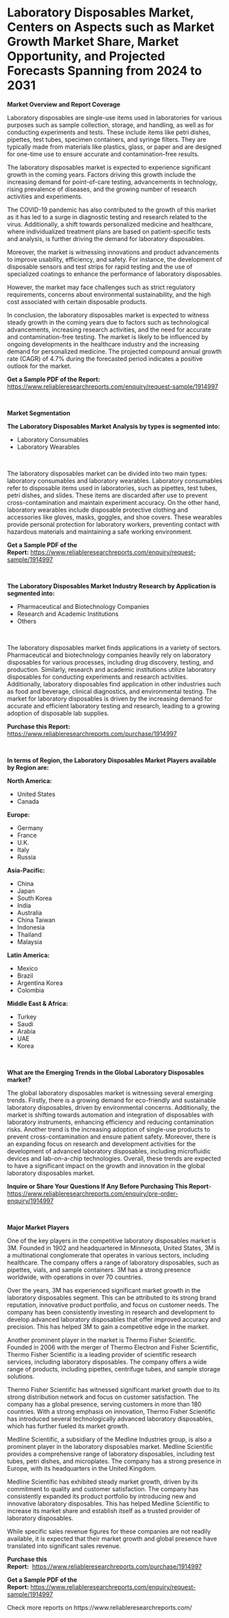 <p><h1>Laboratory Disposables Market, Centers on Aspects such as Market Growth Market Share, Market Opportunity, and Projected Forecasts Spanning from 2024 to 2031</h1></p><p><strong>Market Overview and Report Coverage</strong></p>
<p><p>Laboratory disposables are single-use items used in laboratories for various purposes such as sample collection, storage, and handling, as well as for conducting experiments and tests. These include items like petri dishes, pipettes, test tubes, specimen containers, and syringe filters. They are typically made from materials like plastics, glass, or paper and are designed for one-time use to ensure accurate and contamination-free results.</p><p>The laboratory disposables market is expected to experience significant growth in the coming years. Factors driving this growth include the increasing demand for point-of-care testing, advancements in technology, rising prevalence of diseases, and the growing number of research activities and experiments.</p><p>The COVID-19 pandemic has also contributed to the growth of this market as it has led to a surge in diagnostic testing and research related to the virus. Additionally, a shift towards personalized medicine and healthcare, where individualized treatment plans are based on patient-specific tests and analysis, is further driving the demand for laboratory disposables.</p><p>Moreover, the market is witnessing innovations and product advancements to improve usability, efficiency, and safety. For instance, the development of disposable sensors and test strips for rapid testing and the use of specialized coatings to enhance the performance of laboratory disposables.</p><p>However, the market may face challenges such as strict regulatory requirements, concerns about environmental sustainability, and the high cost associated with certain disposable products.</p><p>In conclusion, the laboratory disposables market is expected to witness steady growth in the coming years due to factors such as technological advancements, increasing research activities, and the need for accurate and contamination-free testing. The market is likely to be influenced by ongoing developments in the healthcare industry and the increasing demand for personalized medicine. The projected compound annual growth rate (CAGR) of 4.7% during the forecasted period indicates a positive outlook for the market.</p></p>
<p><strong>Get a Sample PDF of the Report:</strong> <a href="https://www.reliableresearchreports.com/enquiry/request-sample/1914997">https://www.reliableresearchreports.com/enquiry/request-sample/1914997</a></p>
<p>&nbsp;</p>
<p><strong>Market Segmentation</strong></p>
<p><strong>The Laboratory Disposables Market Analysis by types is segmented into:</strong></p>
<p><ul><li>Laboratory Consumables</li><li>Laboratory Wearables</li></ul></p>
<p>&nbsp;</p>
<p><p>The laboratory disposables market can be divided into two main types: laboratory consumables and laboratory wearables. Laboratory consumables refer to disposable items used in laboratories, such as pipettes, test tubes, petri dishes, and slides. These items are discarded after use to prevent cross-contamination and maintain experiment accuracy. On the other hand, laboratory wearables include disposable protective clothing and accessories like gloves, masks, goggles, and shoe covers. These wearables provide personal protection for laboratory workers, preventing contact with hazardous materials and maintaining a safe working environment.</p></p>
<p><strong>Get a Sample PDF of the Report:</strong>&nbsp;<a href="https://www.reliableresearchreports.com/enquiry/request-sample/1914997">https://www.reliableresearchreports.com/enquiry/request-sample/1914997</a></p>
<p>&nbsp;</p>
<p><strong>The Laboratory Disposables Market Industry Research by Application is segmented into:</strong></p>
<p><ul><li>Pharmaceutical and Biotechnology Companies</li><li>Research and Academic Institutions</li><li>Others</li></ul></p>
<p>&nbsp;</p>
<p><p>The laboratory disposables market finds applications in a variety of sectors. Pharmaceutical and biotechnology companies heavily rely on laboratory disposables for various processes, including drug discovery, testing, and production. Similarly, research and academic institutions utilize laboratory disposables for conducting experiments and research activities. Additionally, laboratory disposables find application in other industries such as food and beverage, clinical diagnostics, and environmental testing. The market for laboratory disposables is driven by the increasing demand for accurate and efficient laboratory testing and research, leading to a growing adoption of disposable lab supplies.</p></p>
<p><strong>Purchase this Report:</strong>&nbsp; <a href="https://www.reliableresearchreports.com/purchase/1914997">https://www.reliableresearchreports.com/purchase/1914997</a></p>
<p>&nbsp;</p>
<p><strong>In terms of Region, the Laboratory Disposables Market Players available by Region are:</strong></p>
<p>
    <p> <strong> North America: </strong>
        <ul>
            <li>United States</li>
            <li>Canada</li>
        </ul>
        </p> 
    <p> <strong> Europe: </strong>
        <ul>
            <li>Germany</li>
            <li>France</li>
            <li>U.K.</li>
            <li>Italy</li>
            <li>Russia</li>
        </ul>
        </p> 
    <p> <strong> Asia-Pacific: </strong>
        <ul>
            <li>China</li>
            <li>Japan</li>
            <li>South Korea</li>
            <li>India</li>
            <li>Australia</li>
            <li>China Taiwan</li>
            <li>Indonesia</li>
            <li>Thailand</li>
            <li>Malaysia</li>
        </ul>
        </p> 
    <p> <strong> Latin America: </strong>
        <ul>
            <li>Mexico</li>
            <li>Brazil</li>
            <li>Argentina Korea</li>
            <li>Colombia</li>
        </ul>
        </p> 
    <p> <strong> Middle East & Africa: </strong>
        <ul>
            <li>Turkey</li>
            <li>Saudi</li>
            <li>Arabia</li>
            <li>UAE</li>
            <li>Korea</li>
        </ul>
    </p>
    </p>
<p>&nbsp;</p>
<p><strong>What are the Emerging Trends in the Global Laboratory Disposables market?</strong></p>
<p><p>The global laboratory disposables market is witnessing several emerging trends. Firstly, there is a growing demand for eco-friendly and sustainable laboratory disposables, driven by environmental concerns. Additionally, the market is shifting towards automation and integration of disposables with laboratory instruments, enhancing efficiency and reducing contamination risks. Another trend is the increasing adoption of single-use products to prevent cross-contamination and ensure patient safety. Moreover, there is an expanding focus on research and development activities for the development of advanced laboratory disposables, including microfluidic devices and lab-on-a-chip technologies. Overall, these trends are expected to have a significant impact on the growth and innovation in the global laboratory disposables market.</p></p>
<p><strong>Inquire or Share Your Questions If Any Before Purchasing This Report</strong>- <a href="https://www.reliableresearchreports.com/enquiry/pre-order-enquiry/1914997">https://www.reliableresearchreports.com/enquiry/pre-order-enquiry/1914997</a></p>
<p>&nbsp;</p>
<p><strong>Major Market Players</strong></p>
<p><p>One of the key players in the competitive laboratory disposables market is 3M. Founded in 1902 and headquartered in Minnesota, United States, 3M is a multinational conglomerate that operates in various sectors, including healthcare. The company offers a range of laboratory disposables, such as pipettes, vials, and sample containers. 3M has a strong presence worldwide, with operations in over 70 countries.</p><p>Over the years, 3M has experienced significant market growth in the laboratory disposables segment. This can be attributed to its strong brand reputation, innovative product portfolio, and focus on customer needs. The company has been consistently investing in research and development to develop advanced laboratory disposables that offer improved accuracy and precision. This has helped 3M to gain a competitive edge in the market.</p><p>Another prominent player in the market is Thermo Fisher Scientific. Founded in 2006 with the merger of Thermo Electron and Fisher Scientific, Thermo Fisher Scientific is a leading provider of scientific research services, including laboratory disposables. The company offers a wide range of products, including pipettes, centrifuge tubes, and sample storage solutions.</p><p>Thermo Fisher Scientific has witnessed significant market growth due to its strong distribution network and focus on customer satisfaction. The company has a global presence, serving customers in more than 180 countries. With a strong emphasis on innovation, Thermo Fisher Scientific has introduced several technologically advanced laboratory disposables, which has further fueled its market growth.</p><p>Medline Scientific, a subsidiary of the Medline Industries group, is also a prominent player in the laboratory disposables market. Medline Scientific provides a comprehensive range of laboratory disposables, including test tubes, petri dishes, and microplates. The company has a strong presence in Europe, with its headquarters in the United Kingdom.</p><p>Medline Scientific has exhibited steady market growth, driven by its commitment to quality and customer satisfaction. The company has consistently expanded its product portfolio by introducing new and innovative laboratory disposables. This has helped Medline Scientific to increase its market share and establish itself as a trusted provider of laboratory disposables.</p><p>While specific sales revenue figures for these companies are not readily available, it is expected that their market growth and global presence have translated into significant sales revenue.</p></p>
<p><strong>Purchase this Report:</strong>&nbsp;&nbsp;<a href="https://www.reliableresearchreports.com/purchase/1914997">https://www.reliableresearchreports.com/purchase/1914997</a></p>
<p></p>
<p><strong>Get a Sample PDF of the Report:</strong>&nbsp;<a href="https://www.reliableresearchreports.com/enquiry/request-sample/1914997">https://www.reliableresearchreports.com/enquiry/request-sample/1914997</a></p>
<p>Check more reports on https://www.reliableresearchreports.com/</p>
